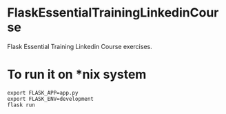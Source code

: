 # FlaskEssentialTrainingLinkedinCourse

Flask Essential Training Linkedin Course exercises.

# To run it on \*nix system

    export FLASK_APP=app.py
    export FLASK_ENV=development
    flask run
